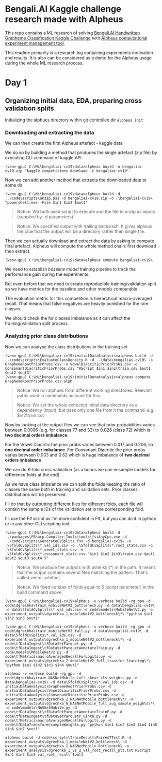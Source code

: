 # Bengali.AI Kaggle challenge research made with Alpheus

This repo contains a ML research of solving [Bengali.AI Handwritten Grapheme Classification Kaggle Challenge](https://www.kaggle.com/c/bengaliai-cv19) with [Alpheus computational experiment management tool](https://github.com/itislab/alpheus).

This readme primarily is a research log containing experiments motivation and results. It is also can be considered as a demo for the Alpheus usage during the whole ML research process.

# Day 1

## Organizing initial data, EDA, preparing cross validation splits

Initializing the alphues directory within git controlled dir
`alpheus init`

### Downloading and extracting the data

We can then create the first Alpheus artefact - kaggle data

We do so by building a method that produces the single artefact (zip file) by executing CLI command of kaggle API.

```shell
(venv-gpu) C:\ML\bengaliai-cv19\data>alpheus build -o bengaliai-cv19.zip "kaggle competitions download -c bengaliai-cv19"
```

Now we can add another method that extracts the downloaded data to some dir

```shell
(venv-gpu) C:\ML\bengaliai-cv19\data>alpheus build -d ..\code\scripts\unzip.ps1 -d bengaliai-cv19.zip -o .\bengaliai-cv19\ "powershell.exe -File $in1 $in2 $out1"
```

 > Notice: We both used script to execute and the file to unzip as inputs (supplied by -d parameters).

 > Notice: We specified output with trailing backslash. It gives alpheus the clue that the output will be a directory rather than single file.

Then we can actually download and extract the data by asking to compute final artefact.
Alpheus will compute the whole method chain: first download then extract.

```shell
(venv-gpu) C:\ML\bengaliai-cv19\data>alpheus compute bengaliai-cv19\
```

We need to establish *baseline model* training pipeline to track the performance gain during the experiments.

But even before that we need to create reproducible training/validation split so we have metrics for the baseline and other models comparable.

The evaluation metric for this competition is hierarchical macro-averaged recall. That means that false negatives are heavily punished for the rare classes.

We should check the for classes imbalance as it can affect the training/validation split process.

### Analyzing prior class distributions

Now we can analyse the class distributions in the training set

```shell
(venv-gpu) C:\ML\bengaliai-cv19\initialDataAnalysis>alpheus build -d ..\code\scripts\EvaluateClassDensity.R -d ..\data\bengaliai-cv19\ -o GraphemeRootPriorProbs.csv -o VowelDiacriticPriorProbs.csv -o ConsonantDiacriticPriorProbs.csv "RScript $in1 $in2\train.csv $out1 $out2 $out3"
(venv-gpu) C:\ML\bengaliai-cv19\initialDataAnalysis>alpheus compute GraphemeRootPriorProbs.csv.alph
```

> Notice: We run alphues from different working directories. Relevant paths used in commands account for this.

> Notice: We set the whole extracted initial data directory as a dependency (input), but pass only one file from it the command. e.g. $in2\train.csv

Now by looking at the output files we can see that prior probabilities varies between 0.0006 (e.g. for classes 77 and 33) to 0.028 (class 72) which is **two decimal orders imbalance**.

For the Vowel Diacritic the prior probs varies between 0.017 and 0.206, so **one decimal order imbalance**.
For Consonant Diacritic the prior probs varies between 0.003 and 0.62 which is huge imbalance of **two decimal orders imbalance**

We can do K-fold cross validation (as a bonus we can ensample models for difference folds at the end).

As we have class imbalance we can split the folds keeping the ratio of classes the same both in training and validation sets. Prior classes distributions will be preserved.

I'll do that by outputting different files for different folds, each file will contain the sample IDs of the validation set in the corresponding fold.

I'll use the F# script as I'm more confident in F#, but you can do it in python or in any other CLI scripting tool.

```shell
(venv-gpu) C:\ML\bengaliai-cv19\data>alpheus build -d ..\packages\FSharp.Compiler.Tools\tools\fsiAnyCpu.exe -d ..\code\scripts\GenerateCVSplits.fsx -d bengaliai-cv19\ -o .\5foldCvSplits\*.val_ids.csv -o .\5foldCvSplits\*.root_stats.csv -o .\5foldCvSplits\*.vowel_stats.csv -o .\5foldCvSplits\*.consonant_stats.csv "$in1 $in2 $in3\train.csv $out1 $out2 $out3 $out4 5"
```

 > Notice: We produce the outputs with asteriks (*) in the path. It means that the output contains several files matching the pattern. That's called vector artefact.

 > Notice: We fixed number of folds equal to 5 (script parameter) in the build command above.

```shell
(venv-gpu) C:\ML\bengaliai-cv19>alpheus -v verbose build -rg gpu -d code\dgrechka\train_mobileNetV2_bottleneck.py -d data\bengaliai-cv19\ -d data\5foldCvSplits\*.val_ids.csv -d code\models\MobileNetV2.py -o experiment_outputs\dgrechka_1_mobileNetV2_bottleneck\*\ "python $in1 $in2 $in3 $out1"
```

```shell
(venv-gpu) C:\ML\bengaliai-cv19>alpheus -v verbose build -rg gpu -d code\dgrechka\train_mobileNetV2_full.py -d data\bengaliai-cv19\ -d data\5foldCvSplits\*.val_ids.csv -d experiment_outputs\dgrechka_1_mobileNetV2_bottleneck\*\ -d code\tfDataIngest\tfDataSetParquet.py -d code\tfDataIngest\tfDataSetParquetAnnotateTrain.py -d code\models\MobileNetV2.py -d code\tfMetrics\macroAveragedRecallForLogits.py -o experiment_outputs\dgrechka_2_mobileNetV2_full_transfer_learning\*\ "python $in1 $in2 $in3 $in4 $out1"
```

```shell
alpheus -v verbose build -rg gpu -d code\dgrechka\train_NASNetMobile_full_shear_cls_weights.py -d data\bengaliai-cv19\ -d data\5foldCvSplits\*.val_ids.csv -d initialDataAnalysis\GraphemeRootPriorProbs.csv -d initialDataAnalysis\VowelDiacriticPriorProbs.csv -d initialDataAnalysis\ConsonantDiacriticPriorProbs.csv -d experiment_outputs\dgrechka_2_NASNetMobile_bottleneck\*\ -o experiment_outputs\dgrechka_6_NASNetMobile_full_aug_sample_weights\*\ -d code\models\NASNetMobile.py -d code\tfDataIngest\tfDataSetParquetAnnotateTrainP.py -d code\tfDataIngest\tfDataSetParquetP_uint8.py -d code\tfMetrics\macroAveragedRecallForLogits.py -d code\tfDataTransform\sampleWeights.py "python $in1 $in2 $in3 $in4 $in5 $in6 $in7 $out1"
```

```shell
alpheus build -d code\scripts\TrainResultsPairedTTest.R -d experiment_outputs\dgrechka_1_mobileNetV2_bottleneck\ -d experiment_outputs\dgrechka_2_NASNetMobile_bottleneck\ -o experiment_analysis\dgrechka_1_vs_2_val_root_recall_ptt.txt RScript $in1 $in2 $in3 val_root_recall $out1
```
